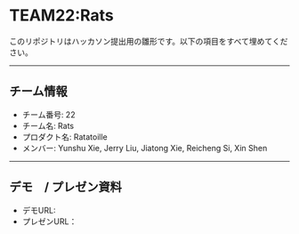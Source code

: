 # TEAM22:Rats

このリポジトリはハッカソン提出用の雛形です。以下の項目をすべて埋めてください。

---

## チーム情報
- チーム番号: 22
- チーム名: Rats
- プロダクト名: Ratatoille
- メンバー: Yunshu Xie, Jerry Liu, Jiatong Xie, Reicheng Si, Xin Shen 


---

## デモ　/ プレゼン資料
- デモURL: 
- プレゼンURL：
